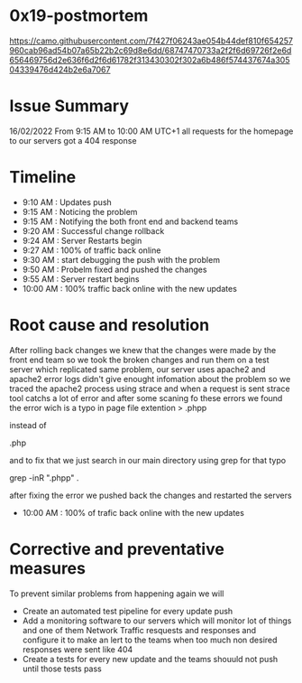 # 0x19-postmortem #
https://camo.githubusercontent.com/7f427f06243ae054b44def810f654257960cab96ad54b07a65b22b2c69d8e6dd/68747470733a2f2f6d69726f2e6d656469756d2e636f6d2f6d61782f313430302f302a6b486f574437674a30504339476d424b2e6a7067
# Issue Summary #
16/02/2022 From 9:15 AM to 10:00 AM UTC+1 all requests for the homepage to our servers got a 404 response
# Timeline #
* 9:10 AM : Updates push
* 9:15 AM : Noticing the problem
* 9:15 AM : Notifying the both front end and backend teams
* 9:20 AM : Successful change rollback
* 9:24 AM : Server Restarts begin
* 9:27 AM : 100% of traffic back online
* 9:30 AM : start debugging the push with the problem
* 9:50 AM : Probelm fixed and pushed the changes
* 9:55 AM : Server restart begins
* 10:00 AM : 100% traffic back online with the new updates
# Root cause and resolution #
After rolling back changes we knew that the changes were made by the front end team so we took the broken changes and run them on a test server which replicated same problem, our server uses apache2 and apache2 error logs didn't give enought infomation about the problem so we traced the apache2 process using strace and when a request is sent strace tool catchs a lot of error and after some scaning fo these errors we found the error wich is a typo in page file extention >
.phpp

instead of

.php

and to fix that we just search in our main directory using grep for that typo

grep -inR ".phpp" .

after fixing the error we pushed back the changes and restarted the servers
- 10:00 AM : 100% of trafic back online with the new updates
# Corrective and preventative measures #
To prevent similar problems from happening again we will
- Create an automated test pipeline for every update push
- Add a monitoring software to our servers which will monitor lot of things and one of them Network Traffic resquests and responses and configure it to make an lert to the teams when too much non desired responses were sent like 404
- Create a tests for every new update and the teams shouuld not push until those tests pass

